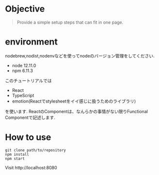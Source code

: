 # Objective
> Provide a simple setup steps that can fit in one page.

# environment

nodebrew,nodist,nodenvなどを使ってnodeのバージョン管理をしてください.

- node 12.11.0
- npm 6.11.3

このチュートリアルでは
- React
- TypeScript
- emotion(Reactでstylesheetをイイ感じに扱うためのライブラリ)

を使います.
ReactのComponentは、なんらかの事情がない限りFunctional Componentで記述します.

# How to use 

```
git clone path/to/repository
npm install
npm start
```
Visit http://localhost:8080

